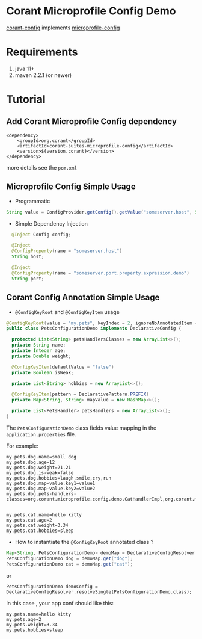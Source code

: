 # Corant Microprofile Config Demo
[corant-config](https://github.com/finesoft/corant/tree/master/corant-config) implements [microprofile-config](https://github.com/eclipse/microprofile-config)

# Requirements
1. java 11+
2. maven 2.2.1 (or newer)
# Tutorial
## Add Corant Microprofile Config dependency
```
<dependency>
    <groupId>org.corant</groupId>
    <artifactId>corant-suites-microprofile-config</artifactId>
    <version>${version.corant}</version>
</dependency>
```
more details see the `pom.xml`
## Microprofile Config Simple Usage
* Programmatic
```java
String value = ConfigProvider.getConfig().getValue("someserver.host", String.class);
```
* Simple Dependency Injection
```java
  @Inject Config config;

  @Inject
  @ConfigProperty(name = "someserver.host")
  String host;

  @Inject
  @ConfigProperty(name = "someserver.port.property.expression.demo")
  String port;
```
## Corant Config Annotation Simple Usage
* `@ConfigKeyRoot` and `@ConfigKeyItem` usage
```java
@ConfigKeyRoot(value = "my.pets", keyIndex = 2, ignoreNoAnnotatedItem = false)
public class PetsConfigurationDemo implements DeclarativeConfig {

  protected List<String> petsHandlersClasses = new ArrayList<>();
  private String name;
  private Integer age;
  private Double weight;

  @ConfigKeyItem(defaultValue = "false")
  private Boolean isWeak;

  private List<String> hobbies = new ArrayList<>();

  @ConfigKeyItem(pattern = DeclarativePattern.PREFIX)
  private Map<String, String> mapValue = new HashMap<>();

  private List<PetsHandler> petsHandlers = new ArrayList<>();
}
```
The `PetsConfigurationDemo` class fields value mapping in the `application.properties` file.

For example:
```
my.pets.dog.name=small dog
my.pets.dog.age=12
my.pets.dog.weight=21.21
my.pets.dog.is-weak=false
my.pets.dog.hobbies=laugh,smile,cry,run
my.pets.dog.map-value.key1=value1
my.pets.dog.map-value.key2=value2
my.pets.dog.pets-handlers-classes=org.corant.microprofile.config.demo.CatHandlerImpl,org.corant.microprofile.config.demo.DogHandlerImpl


my.pets.cat.name=hello kitty
my.pets.cat.age=2
my.pets.cat.weight=3.34
my.pets.cat.hobbies=sleep
```
* How to instantiate the `@ConfigKeyRoot` annotated class ?

```java
Map<String, PetsConfigurationDemo> demoMap = DeclarativeConfigResolver.resolveMulti(PetsConfigurationDemo.class);
PetsConfigurationDemo dog = demoMap.get("dog");
PetsConfigurationDemo cat = demoMap.get("cat");
```

or 

```
PetsConfigurationDemo demoConfig = DeclarativeConfigResolver.resolveSingle(PetsConfigurationDemo.class);
```
In this case , your app conf should like this:
```
my.pets.name=hello kitty
my.pets.age=2
my.pets.weight=3.34
my.pets.hobbies=sleep
```











